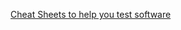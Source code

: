 [Cheat Sheets to help you test software](https://www.ministryoftesting.com/collections/cheat-sheets-to-help-you-test-software)